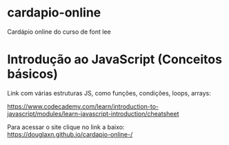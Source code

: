 # cardapio-online
Cardápio online do curso de font lee

<h1> Introdução ao JavaScript (Conceitos básicos) </h1>
 
Link com várias estruturas JS, como funções, condições, loops, arrays:

https://www.codecademy.com/learn/introduction-to-javascript/modules/learn-javascript-introduction/cheatsheet

Para acessar o site clique no link a baixo:
https://douglaxn.github.io/cardapio-online-/
